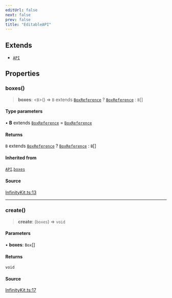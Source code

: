 ```yaml
---
editUrl: false
next: false
prev: false
title: "EditableAPI"
---
```


## Extends

- [`API`](API.md)

## Properties

### boxes()

> **boxes**: \<`B`\>() => `B` extends [`BoxReference`](../type-aliases/BoxReference.md) ? [`BoxReference`](../type-aliases/BoxReference.md) : `B`[]

#### Type parameters

• **B** extends [`BoxReference`](../type-aliases/BoxReference.md) = [`BoxReference`](../type-aliases/BoxReference.md)

#### Returns

`B` extends [`BoxReference`](../type-aliases/BoxReference.md) ? [`BoxReference`](../type-aliases/BoxReference.md) : `B`[]

#### Inherited from

[`API`](API.md).[`boxes`](API.md#boxes)

#### Source

[InfinityKit.ts:13](https://github.com/nodenogg-in/alpha-p2p/blob/bce45d3dc78f9a00957a766d70c8bb1a066ebf43/packages/infinitykit/src/InfinityKit.ts#L13)

***

### create()

> **create**: (`boxes`) => `void`

#### Parameters

• **boxes**: `Box`[]

#### Returns

`void`

#### Source

[InfinityKit.ts:17](https://github.com/nodenogg-in/alpha-p2p/blob/bce45d3dc78f9a00957a766d70c8bb1a066ebf43/packages/infinitykit/src/InfinityKit.ts#L17)

